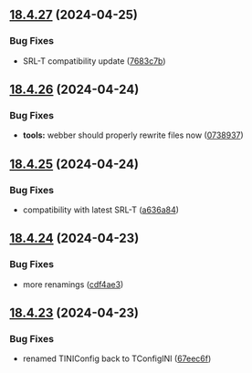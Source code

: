 ## [18.4.27](https://github.com/Torwent/WaspLib/compare/v18.4.26...v18.4.27) (2024-04-25)


### Bug Fixes

* SRL-T compatibility update ([7683c7b](https://github.com/Torwent/WaspLib/commit/7683c7bfb5d36d2a78586250c0de5884564233b4))



## [18.4.26](https://github.com/Torwent/WaspLib/compare/v18.4.25...v18.4.26) (2024-04-24)


### Bug Fixes

* **tools:** webber should properly rewrite files now ([0738937](https://github.com/Torwent/WaspLib/commit/0738937bd9ea85fcc1511c422c393c014c67684d))



## [18.4.25](https://github.com/Torwent/WaspLib/compare/v18.4.24...v18.4.25) (2024-04-24)


### Bug Fixes

* compatibility with latest SRL-T ([a636a84](https://github.com/Torwent/WaspLib/commit/a636a843c1b081f7d7878bb688fe4d097a06ddd9))



## [18.4.24](https://github.com/Torwent/WaspLib/compare/v18.4.23...v18.4.24) (2024-04-23)


### Bug Fixes

* more renamings ([cdf4ae3](https://github.com/Torwent/WaspLib/commit/cdf4ae305b9218931f4a03e83dd85bbf3f5ba69c))



## [18.4.23](https://github.com/Torwent/WaspLib/compare/v18.4.22...v18.4.23) (2024-04-23)


### Bug Fixes

* renamed TINIConfig back to TConfigINI ([67eec6f](https://github.com/Torwent/WaspLib/commit/67eec6fa8c19794c2c831632b95e2818a4829620))



